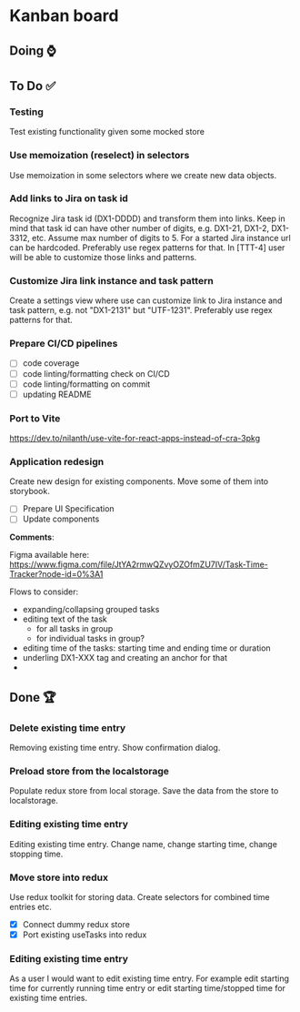 # Kanban board

## Doing ⌚

## To Do ✅

### Testing

Test existing functionality given some mocked store

### Use memoization (reselect) in selectors

Use memoization in some selectors where we create new data objects.

### Add links to Jira on task id

Recognize Jira task id (DX1-DDDD) and transform them into links. Keep in mind that task id can have other number of digits, e.g. DX1-21, DX1-2, DX1-3312, etc. Assume max number of digits to 5. For a started Jira instance url can be hardcoded. Preferably use regex patterns for that. In [TTT-4] user will be able to customize those links and patterns.

### Customize Jira link instance and task pattern

Create a settings view where use can customize link to Jira instance and task pattern, e.g. not "DX1-2131" but "UTF-1231". Preferably use regex patterns for that.

### Prepare CI/CD pipelines

- [ ] code coverage
- [ ] code linting/formatting check on CI/CD
- [ ] code linting/formatting on commit
- [ ] updating README

### Port to Vite

https://dev.to/nilanth/use-vite-for-react-apps-instead-of-cra-3pkg

### Application redesign

Create new design for existing components. Move some of them into storybook. 

- [ ] Prepare UI Specification
- [ ] Update components

**Comments**:

Figma available here: https://www.figma.com/file/JtYA2rmwQZvyOZOfmZU7IV/Task-Time-Tracker?node-id=0%3A1

Flows to consider:

- expanding/collapsing grouped tasks
- editing text of the task
  - for all tasks in group
  - for individual tasks in group?
- editing time of the tasks: starting time and ending time or duration
- underling DX1-XXX tag and creating an anchor for that
- 

## Done 🏆 

### Delete existing time entry

Removing existing time entry. Show confirmation dialog.

### Preload store from the localstorage

Populate redux store from local storage. Save the data from the store to localstorage.

### Editing existing time entry

Editing existing time entry. Change name, change starting time, change stopping time.

### Move store into redux 

Use redux toolkit for storing data. Create selectors for combined time entries etc.

- [x] Connect dummy redux store
- [x] Port existing useTasks into redux

### Editing existing time entry 

As a user I would want to edit existing time entry. For example edit starting time for currently running time entry or edit starting time/stopped time for existing time entries.
